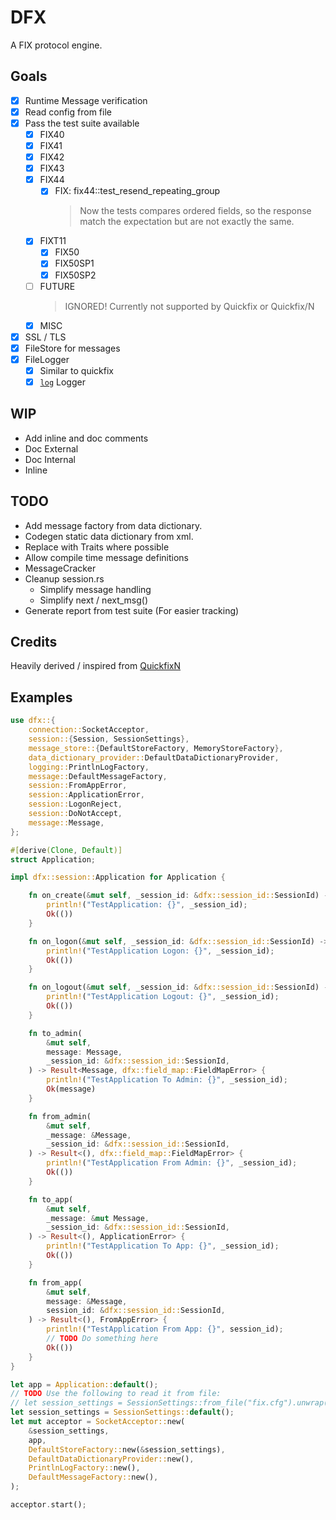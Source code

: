 # DFX

A FIX protocol engine.

## Goals

- [x] Runtime Message verification
- [x] Read config from file
- [x] Pass the test suite available
  - [x] FIX40
  - [x] FIX41
  - [x] FIX42
  - [x] FIX43
  - [x] FIX44
    - [x] FIX: fix44::test_resend_repeating_group
      > Now the tests compares ordered fields, so the response match the expectation but are not exactly the same.
  - [x] FIXT11
    - [x] FIX50
    - [x] FIX50SP1
    - [x] FIX50SP2
  - [ ] FUTURE
    > IGNORED!
    > Currently not supported by Quickfix or Quickfix/N
  - [x] MISC
- [x] SSL / TLS
- [x] FileStore for messages
- [x] FileLogger
  - [x] Similar to quickfix
  - [x] [`log`](https://docs.rs/log/latest/log/) Logger

## WIP

- Add inline and doc comments
 - Doc External
 - Doc Internal
 - Inline
 
## TODO
- Add message factory from data dictionary.
- Codegen static data dictionary from xml.
- Replace with Traits where possible
- Allow compile time message definitions
- MessageCracker
- Cleanup session.rs
  - Simplify message handling
  - Simplify next / next_msg()
- Generate report from test suite (For easier tracking)

## Credits
Heavily derived / inspired from [QuickfixN](https://github.com/connamara/quickfixn/)

## Examples
```rust
use dfx::{
    connection::SocketAcceptor,
    session::{Session, SessionSettings},
    message_store::{DefaultStoreFactory, MemoryStoreFactory},
    data_dictionary_provider::DefaultDataDictionaryProvider,
    logging::PrintlnLogFactory,
    message::DefaultMessageFactory,
    session::FromAppError,
    session::ApplicationError,
    session::LogonReject,
    session::DoNotAccept,
    message::Message,
};

#[derive(Clone, Default)]
struct Application;

impl dfx::session::Application for Application {

    fn on_create(&mut self, _session_id: &dfx::session_id::SessionId) -> Result<(), DoNotAccept> {
        println!("TestApplication: {}", _session_id);
        Ok(())
    }

    fn on_logon(&mut self, _session_id: &dfx::session_id::SessionId) -> Result<(), LogonReject> {
        println!("TestApplication Logon: {}", _session_id);
        Ok(())
    }

    fn on_logout(&mut self, _session_id: &dfx::session_id::SessionId) -> Result<(), ApplicationError> {
        println!("TestApplication Logout: {}", _session_id);
        Ok(())
    }

    fn to_admin(
        &mut self,
        message: Message,
        _session_id: &dfx::session_id::SessionId,
    ) -> Result<Message, dfx::field_map::FieldMapError> {
        println!("TestApplication To Admin: {}", _session_id);
        Ok(message)
    }

    fn from_admin(
        &mut self,
        _message: &Message,
        _session_id: &dfx::session_id::SessionId,
    ) -> Result<(), dfx::field_map::FieldMapError> {
        println!("TestApplication From Admin: {}", _session_id);
        Ok(())
    }

    fn to_app(
        &mut self,
        _message: &mut Message,
        _session_id: &dfx::session_id::SessionId,
    ) -> Result<(), ApplicationError> {
        println!("TestApplication To App: {}", _session_id);
        Ok(())
    }

    fn from_app(
        &mut self,
        message: &Message,
        session_id: &dfx::session_id::SessionId,
    ) -> Result<(), FromAppError> {
        println!("TestApplication From App: {}", session_id);
        // TODO Do something here
        Ok(())
    }
}

let app = Application::default();
// TODO Use the following to read it from file:
// let session_settings = SessionSettings::from_file("fix.cfg").unwrap();
let session_settings = SessionSettings::default();
let mut acceptor = SocketAcceptor::new(
    &session_settings,
    app,
    DefaultStoreFactory::new(&session_settings),
    DefaultDataDictionaryProvider::new(),
    PrintlnLogFactory::new(),
    DefaultMessageFactory::new(),
);

acceptor.start();
```
